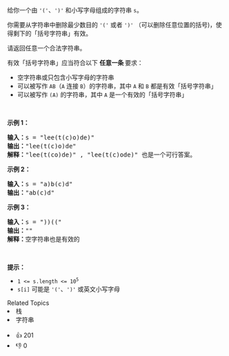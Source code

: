 <p>给你一个由 <code>'('</code>、<code>')'</code> 和小写字母组成的字符串 <code>s</code>。</p>

<p>你需要从字符串中删除最少数目的 <code>'('</code> 或者 <code>')'</code>&nbsp;（可以删除任意位置的括号)，使得剩下的「括号字符串」有效。</p>

<p>请返回任意一个合法字符串。</p>

<p>有效「括号字符串」应当符合以下&nbsp;<strong>任意一条&nbsp;</strong>要求：</p>

<ul> 
 <li>空字符串或只包含小写字母的字符串</li> 
 <li>可以被写作&nbsp;<code>AB</code>（<code>A</code>&nbsp;连接&nbsp;<code>B</code>）的字符串，其中&nbsp;<code>A</code>&nbsp;和&nbsp;<code>B</code>&nbsp;都是有效「括号字符串」</li> 
 <li>可以被写作&nbsp;<code>(A)</code>&nbsp;的字符串，其中&nbsp;<code>A</code>&nbsp;是一个有效的「括号字符串」</li> 
</ul>

<p>&nbsp;</p>

<p><strong>示例 1：</strong></p>

<pre>
<strong>输入：</strong>s = "lee(t(c)o)de)"
<strong>输出：</strong>"lee(t(c)o)de"
<strong>解释：</strong>"lee(t(co)de)" , "lee(t(c)ode)" 也是一个可行答案。
</pre>

<p><strong>示例 2：</strong></p>

<pre>
<strong>输入：</strong>s = "a)b(c)d"
<strong>输出：</strong>"ab(c)d"
</pre>

<p><strong>示例 3：</strong></p>

<pre>
<strong>输入：</strong>s = "))(("
<strong>输出：</strong>""
<strong>解释：</strong>空字符串也是有效的
</pre>

<p>&nbsp;</p>

<p><strong>提示：</strong></p>

<ul> 
 <li><code>1 &lt;= s.length &lt;= 10<sup>5</sup></code></li> 
 <li><code>s[i]</code>&nbsp;可能是&nbsp;<code>'('</code>、<code>')'</code>&nbsp;或英文小写字母</li> 
</ul>

<div><div>Related Topics</div><div><li>栈</li><li>字符串</li></div></div><br><div><li>👍 201</li><li>👎 0</li></div>
